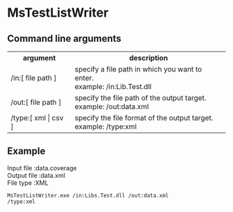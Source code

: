 MsTestListWriter
================


Command line arguments
-------

<table>
<tr>
  <th>argument</th>
  <th>description</th>
</tr>
<tr>
  <td>/in:[ file path ]</td>
  <td>
    specify a file path in which you want to enter. <br />
    example: /in:Lib.Test.dll
  </td>
</tr>
<tr>
  <td>/out:[ file path ]</td>
  <td>
    specify the file path of the output target. <br />
    example: /out:data.xml
  </td>
</tr>
<tr>
  <td>/type:[ xml | csv ]</td>
  <td>
    specify the file format of the output target. <br />
    example: /type:xml
  </td>
</tr>
</table>


Example
------- 

Input file  :data.coverage  
Output file :data.xml   
File type   :XML  

<code>MsTestListWriter.exe /in:Libs.Test.dll /out:data.xml /type:xml</code>
